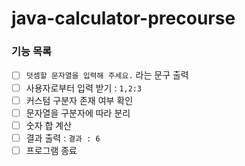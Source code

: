 # java-calculator-precourse

### 기능 목록

- [ ] `덧셈할 문자열을 입력해 주세요.` 라는 문구 출력
- [ ] 사용자로부터 입력 받기 : `1,2:3`
- [ ] 커스텀 구분자 존재 여부 확인
- [ ] 문자열을 구분자에 따라 분리
- [ ] 숫자 합 계산
- [ ] 결과 출력 : `결과 : 6`
- [ ] 프로그램 종료
